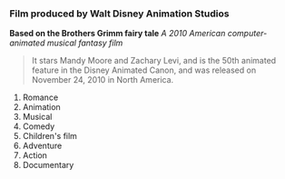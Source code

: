 ### Film produced by Walt Disney Animation Studios
**Based on the Brothers Grimm fairy tale**
 *A 2010 American computer-animated musical fantasy film*
> It stars Mandy Moore and Zachary Levi, and is the 50th animated feature in the Disney Animated Canon, and was released on November 24, 2010 in North America.
1. Romance
2. Animation
3. Musical
4. Comedy
5. Children's film
6. Adventure
7. Action
8. Documentary
